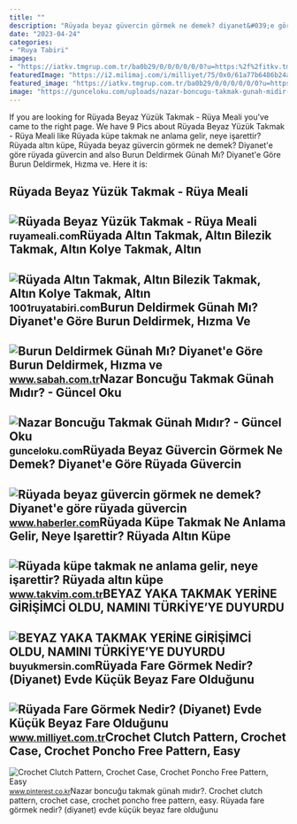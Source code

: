 ```yaml
---
title: ""
description: "Rüyada beyaz güvercin görmek ne demek? diyanet&#039;e göre rüyada güvercin"
date: "2023-04-24"
categories:
- "Ruya Tabiri"
images:
- "https://iatkv.tmgrup.com.tr/ba0b29/0/0/0/0/0/0?u=https:%2f%2fitkv.tmgrup.com.tr%2falbum%2f2022%2f02%2f23%2fruyada-kupe-takmak-ne-anlama-gelir-neye-isarettir-ruyada-altin-kupe-takmanin-anlami-ve-yorumu-1645606243598.jpg&amp;mw=800&amp;l=1"
featuredImage: "https://i2.milimaj.com/i/milliyet/75/0x0/61a77b6486b24a0f203e89bd.jpg"
featured_image: "https://iatkv.tmgrup.com.tr/ba0b29/0/0/0/0/0/0?u=https:%2f%2fitkv.tmgrup.com.tr%2falbum%2f2022%2f02%2f23%2fruyada-kupe-takmak-ne-anlama-gelir-neye-isarettir-ruyada-altin-kupe-takmanin-anlami-ve-yorumu-1645606243598.jpg&amp;mw=800&amp;l=1"
image: "https://gunceloku.com/uploads/nazar-boncugu-takmak-gunah-midir-633ac680777c4.jpeg"
---
```


If you are looking for Rüyada Beyaz Yüzük Takmak - Rüya Meali you've came to the right page. We have 9 Pics about Rüyada Beyaz Yüzük Takmak - Rüya Meali like Rüyada küpe takmak ne anlama gelir, neye işarettir? Rüyada altın küpe, Rüyada beyaz güvercin görmek ne demek? Diyanet'e göre rüyada güvercin and also Burun Deldirmek Günah Mı? Diyanet'e Göre Burun Deldirmek, Hızma ve. Here it is:

Rüyada Beyaz Yüzük Takmak - Rüya Meali
--------------------------------------

 ![Rüyada Beyaz Yüzük Takmak - Rüya Meali](http://ruyameali.com/wp-content/uploads/2018/05/sevgiliye-beyaz-yuzuk-takmak-1140x763.jpg) <small>ruyameali.com</small>Rüyada Altın Takmak, Altın Bilezik Takmak, Altın Kolye Takmak, Altın
--------------------------------------------------------------------

 ![Rüyada Altın Takmak, Altın Bilezik Takmak, Altın Kolye Takmak, Altın](https://1001ruyatabiri.com/wp-content/uploads/2021/03/Ruyada-Altin-Takmak-Altin-Bilezik-Takmak-Altin-Kolye-Takmak-Altin-Yuzuk-Takmak-ne-demek-diyanet-islami.jpg) <small>1001ruyatabiri.com</small>Burun Deldirmek Günah Mı? Diyanet'e Göre Burun Deldirmek, Hızma Ve
------------------------------------------------------------------

 ![Burun Deldirmek Günah Mı? Diyanet'e Göre Burun Deldirmek, Hızma ve](https://iasbh.tmgrup.com.tr/66c447/650/344/0/13/512/281?u=https://isbh.tmgrup.com.tr/sbh/2022/11/16/burun-deldirmek-gunah-mi-diyanete-gore-burun-deldirmek-hizma-ve-piercing-takmak-haram-mi-caiz-mi-hukmu-ne-d1-1668599216655.jpg) <small>www.sabah.com.tr</small>Nazar Boncuğu Takmak Günah Mıdır? - Güncel Oku
----------------------------------------------

 ![Nazar Boncuğu Takmak Günah Mıdır? - Güncel Oku](https://gunceloku.com/uploads/nazar-boncugu-takmak-gunah-midir-633ac680777c4.jpeg) <small>gunceloku.com</small>Rüyada Beyaz Güvercin Görmek Ne Demek? Diyanet'e Göre Rüyada Güvercin
---------------------------------------------------------------------

 ![Rüyada beyaz güvercin görmek ne demek? Diyanet'e göre rüyada güvercin](https://i.hbrcdn.com/haber/2020/12/08/ruyada-guvercin-gormek-ne-anlama-geliyor-ruyada-13786908_8486_amp.jpg) <small>www.haberler.com</small>Rüyada Küpe Takmak Ne Anlama Gelir, Neye Işarettir? Rüyada Altın Küpe
---------------------------------------------------------------------

 ![Rüyada küpe takmak ne anlama gelir, neye işarettir? Rüyada altın küpe](https://iatkv.tmgrup.com.tr/ba0b29/0/0/0/0/0/0?u=https:%2f%2fitkv.tmgrup.com.tr%2falbum%2f2022%2f02%2f23%2fruyada-kupe-takmak-ne-anlama-gelir-neye-isarettir-ruyada-altin-kupe-takmanin-anlami-ve-yorumu-1645606243598.jpg&mw=800&l=1) <small>www.takvim.com.tr</small>BEYAZ YAKA TAKMAK YERİNE GİRİŞİMCİ OLDU, NAMINI TÜRKİYE’YE DUYURDU
------------------------------------------------------------------

 ![BEYAZ YAKA TAKMAK YERİNE GİRİŞİMCİ OLDU, NAMINI TÜRKİYE’YE DUYURDU](https://buyukmersin.com/wp-content/uploads/2022/06/IMG-20220615-WA0004.jpg) <small>buyukmersin.com</small>Rüyada Fare Görmek Nedir? (Diyanet) Evde Küçük Beyaz Fare Olduğunu
------------------------------------------------------------------

 ![Rüyada Fare Görmek Nedir? (Diyanet) Evde Küçük Beyaz Fare Olduğunu](https://i2.milimaj.com/i/milliyet/75/0x0/61a77b6486b24a0f203e89bd.jpg) <small>www.milliyet.com.tr</small>Crochet Clutch Pattern, Crochet Case, Crochet Poncho Free Pattern, Easy
-----------------------------------------------------------------------

 ![Crochet Clutch Pattern, Crochet Case, Crochet Poncho Free Pattern, Easy](https://i.pinimg.com/originals/0e/28/2e/0e282ea1bb11eb4ac96ae0e2a9754c8f.jpg) <small>www.pinterest.co.kr</small>Nazar boncuğu takmak günah mıdır?. Crochet clutch pattern, crochet case, crochet poncho free pattern, easy. Rüyada fare görmek nedir? (diyanet) evde küçük beyaz fare olduğunu
